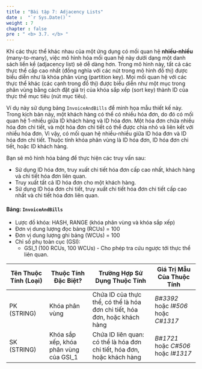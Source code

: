 ```yaml
---
title : "Bài tập 7: Adjacency Lists"
date :  "`r Sys.Date()`" 
weight : 7
chapter : false
pre : " <b> 3.7. </b> "
---
```


Khi các thực thể khác nhau của một ứng dụng có mối quan hệ **nhiều-nhiều** (many-to-many), việc mô hình hóa mối quan hệ này dưới dạng một danh sách liền kề (adjacency list) sẽ dễ dàng hơn. Trong mô hình này, tất cả các thực thể cấp cao nhất (đồng nghĩa với các nút trong mô hình đồ thị) được biểu diễn như là khóa phân vùng (partition key). Mọi mối quan hệ với các thực thể khác (các cạnh trong đồ thị) được biểu diễn như một mục trong phân vùng bằng cách đặt giá trị của khóa sắp xếp (sort key) thành ID của thực thể mục tiêu (nút mục tiêu).

Ví dụ này sử dụng bảng `InvoiceAndBills` để minh họa mẫu thiết kế này. Trong kịch bản này, một khách hàng có thể có nhiều hóa đơn, do đó có mối quan hệ 1-nhiều giữa ID khách hàng và ID hóa đơn. Một hóa đơn chứa nhiều hóa đơn chi tiết, và một hóa đơn chi tiết có thể được chia nhỏ và liên kết với nhiều hóa đơn. Vì vậy, có mối quan hệ nhiều-nhiều giữa ID hóa đơn và ID hóa đơn chi tiết. Thuộc tính khóa phân vùng là ID hóa đơn, ID hóa đơn chi tiết, hoặc ID khách hàng.

Bạn sẽ mô hình hóa bảng để thực hiện các truy vấn sau:

- Sử dụng ID hóa đơn, truy xuất chi tiết hóa đơn cấp cao nhất, khách hàng và chi tiết hóa đơn liên quan.
- Truy xuất tất cả ID hóa đơn cho một khách hàng.
- Sử dụng ID hóa đơn chi tiết, truy xuất chi tiết hóa đơn chi tiết cấp cao nhất và chi tiết hóa đơn liên quan.

#### Bảng: `InvoiceAndBills`

- Lược đồ khóa: HASH, RANGE (khóa phân vùng và khóa sắp xếp)
- Đơn vị dung lượng đọc bảng (RCUs) = 100
- Đơn vị dung lượng ghi bảng (WCUs) = 100
- Chỉ số phụ toàn cục (GSI):
  - GSI_1 (100 RCUs, 100 WCUs) - Cho phép tra cứu ngược tới thực thể liên quan.

|Tên Thuộc Tính (Loại)|Thuộc Tính Đặc Biệt?|Trường Hợp Sử Dụng Thuộc Tính|Giá Trị Mẫu Của Thuộc Tính|
|---|---|---|---|
|PK (STRING)|Khóa phân vùng|Chứa ID của thực thể, có thể là hóa đơn chi tiết, hóa đơn, hoặc khách hàng|_B#3392_ hoặc _I#506_ hoặc _C#1317_|
|SK (STRING)|Khóa sắp xếp, khóa phân vùng của GSI_1|Chứa ID liên quan: có thể là hóa đơn chi tiết, hóa đơn, hoặc khách hàng|_B#1721_ hoặc _C#506_ hoặc _I#1317_|
